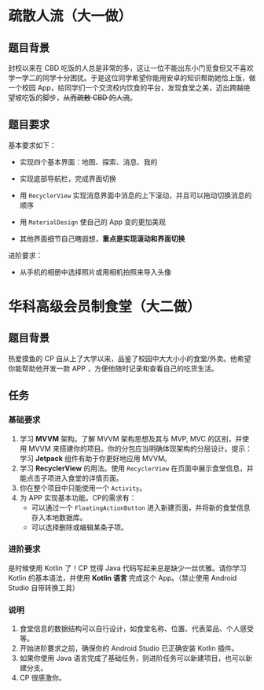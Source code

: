 # 疏散人流（大一做）



## 题目背景

封校以来在 CBD 吃饭的人总是非常的多，这让一位不能出东小门觅食但又不喜欢学一学二的同学十分困扰。于是这位同学希望你能用安卓的知识帮助她恰上饭，做一个校园 App，给同学们一个交流校内饮食的平台，发现食堂之美，迈出跨越绝望坡吃饭的脚步，~~从而疏散 CBD 的人流~~。



## 题目要求

基本要求如下：

* 实现四个基本界面：地图、探索、消息、我的
* 实现底部导航栏，完成界面切换

* 用 `RecyclerView` 实现消息界面中消息的上下滚动，并且可以拖动切换消息的顺序
* 用 `MaterialDesign` 使自己的 App 变的更加美观
* 其他界面细节自己~~瞎~~遐想，**重点是实现滚动和界面切换**

进阶要求：

* 从手机的相册中选择照片或用相机拍照来导入头像



# 华科高级会员制食堂（大二做）



## 题目背景

热爱摸鱼的 CP 自从上了大学以来，品鉴了校园中大大小小的食堂/外卖。他希望你能帮助他开发一款 APP ，方便他随时记录和查看自己的吃货生活。



## 任务

### 基础要求

1. 学习 **MVVM** 架构。了解 MVVM 架构思想及其与 MVP, MVC 的区别，并使用 MVVM 来搭建你的项目。你的分包应当明确体现架构的分层设计。提示：学习 **Jetpack** 组件有助于你更好地应用 MVVM。
2. 学习 **RecyclerView** 的用法。使用 `RecyclerView` 在页面中展示食堂信息，并能点击子项进入食堂的详情页面。
2. 你在整个项目中只能使用一个 `Activity`。
3. 为 APP 实现基本功能。CP的需求有：
   - 可以通过一个 `FloatingActionButton` 进入新建页面，并将新的食堂信息存入本地数据库。
   - 可以选择删除或编辑某条子项。

### 进阶要求

是时候使用 Kotlin 了！CP 觉得 Java 代码写起来总是缺少一丝优雅。请你学习 Kotlin 的基本语法，并使用 **Kotlin 语言** 完成这个 App。（禁止使用 Android Studio 自带转换工具）


### 说明

1. 食堂信息的数据结构可以自行设计，如食堂名称、位置、代表菜品、个人感受等。
2. 开始进阶要求之前，确保你的 Android Studio 已正确安装 Kotlin 插件。
4. 如果你使用 Java 语言完成了基础任务，则进阶任务可以新建项目，也可以新建分支。
5. CP 很感激你。
